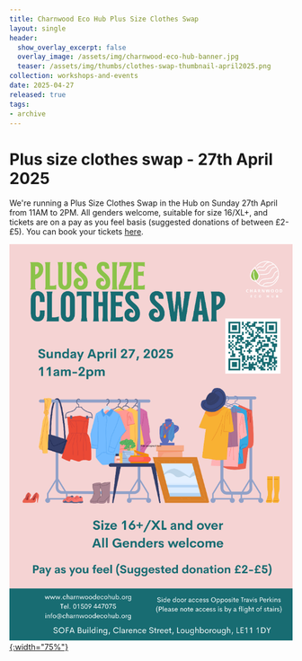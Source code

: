 ```yaml
---
title: Charnwood Eco Hub Plus Size Clothes Swap
layout: single
header:
  show_overlay_excerpt: false
  overlay_image: /assets/img/charnwood-eco-hub-banner.jpg
  teaser: /assets/img/thumbs/clothes-swap-thumbnail-april2025.png
collection: workshops-and-events
date: 2025-04-27
released: true
tags:
- archive
---
```

# Plus size clothes swap - 27th April 2025
 
We're running a Plus Size Clothes Swap in the Hub on Sunday 27th April from 11AM to 2PM. All genders welcome, suitable for size 16/XL+, and tickets are on a pay as you feel basis (suggested donations of between £2-£5).  You can book your tickets [here](https://pay.sumup.com/b2c/QOPDM899).

[![Plus size clothes swap poster](/assets/img/clothes-swap-april2025.png){:width="75%"}](https://pay.sumup.com/b2c/QOPDM899)

